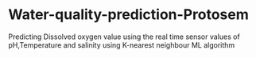 # Water-quality-prediction-Protosem
  Predicting Dissolved oxygen value using the real time sensor values of pH,Temperature and salinity using K-nearest neighbour ML algorithm

